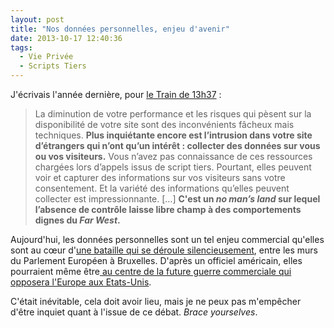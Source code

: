 ```yaml
---
layout: post
title: "Nos données personnelles, enjeu d'avenir"
date: 2013-10-17 12:40:36
tags:
  - Vie Privée
  - Scripts Tiers
---
```


J'écrivais l'année dernière, pour [le Train de 13h37](http://letrainde13h37.fr/6/scripts-tiers-appels-induits-ne-perdez-pas-le-controle-de-votre-site/ "&quot;Scripts tiers &amp; appels induits&nbsp;: ne perdez pas le contrôle de votre site&quot; &quot;, LeTrainDe13h37")&nbsp;:

> La diminution de votre performance et les risques qui pèsent sur la disponibilité de votre site sont des inconvénients fâcheux mais techniques. **Plus inquiétante encore est l’intrusion dans votre site d’étrangers qui n’ont qu’un intérêt&nbsp;: collecter des données sur vous ou vos visiteurs.** Vous n’avez pas connaissance de ces ressources chargées lors d’appels issus de script tiers. Pourtant, elles peuvent voir et capturer des informations sur vos visiteurs sans votre consentement. Et la variété des informations qu’elles peuvent collecter est impressionnante. […] **C'est un _no man’s land_ sur lequel l’absence de contrôle laisse libre champ à des comportements dignes du _Far West_.**

Aujourd'hui, les données personnelles sont un tel enjeu commercial qu'elles sont au cœur d'[une bataille qui se déroule silencieusement](http://www.zdnet.fr/actualites/donnees-personnelles-l-intense-lobbying-des-etats-unis-contre-le-projet-europeen-39786889.htm "&quot;Données personnelles&nbsp;: l’intense lobbying des Etats-Unis contre le projet européen&quot; &quot;, ZDNet"), entre les murs du Parlement Européen à Bruxelles. D'après un officiel américain, elles pourraient même être[ au centre de la future guerre commerciale qui opposera l'Europe aux Etats-Unis](http://www.wired.co.uk/news/archive/2013-02/01/eu-data-protection-us-trade-war "&quot;EU data protection reform could start ").

C'était inévitable, cela doit avoir lieu, mais je ne peux pas m'empêcher d'être inquiet quant à l'issue de ce débat. _Brace yourselves_.

&nbsp;

&nbsp;
